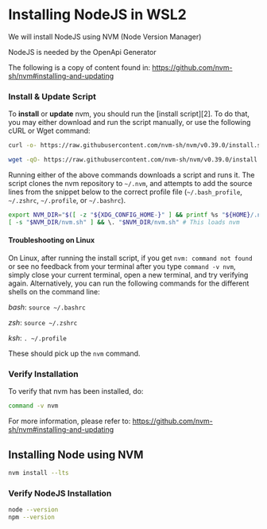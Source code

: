 # Installing NodeJS in WSL2

We will install NodeJS using NVM (Node Version Manager)

NodeJS is needed by the OpenApi Generator

The following is a copy of content found in: https://github.com/nvm-sh/nvm#installing-and-updating

### Install & Update Script

To **install** or **update** nvm, you should run the [install script][2]. To do that, you may either download and run the script manually, or use the following cURL or Wget command:
```sh
curl -o- https://raw.githubusercontent.com/nvm-sh/nvm/v0.39.0/install.sh | bash
```
```sh
wget -qO- https://raw.githubusercontent.com/nvm-sh/nvm/v0.39.0/install.sh | bash
```

Running either of the above commands downloads a script and runs it. The script clones the nvm repository to `~/.nvm`, and attempts to add the source lines from the snippet below to the correct profile file (`~/.bash_profile`, `~/.zshrc`, `~/.profile`, or `~/.bashrc`).

<a id="profile_snippet"></a>
```sh
export NVM_DIR="$([ -z "${XDG_CONFIG_HOME-}" ] && printf %s "${HOME}/.nvm" || printf %s "${XDG_CONFIG_HOME}/nvm")"
[ -s "$NVM_DIR/nvm.sh" ] && \. "$NVM_DIR/nvm.sh" # This loads nvm
```

#### Troubleshooting on Linux

On Linux, after running the install script, if you get `nvm: command not found` or see no feedback from your terminal after you type `command -v nvm`, simply close your current terminal, open a new terminal, and try verifying again.
Alternatively, you can run the following commands for the different shells on the command line:

*bash*: `source ~/.bashrc`

*zsh*: `source ~/.zshrc`

*ksh*: `. ~/.profile`

These should pick up the `nvm` command.

### Verify Installation

To verify that nvm has been installed, do:

```sh
command -v nvm
```

For more information, please refer to: https://github.com/nvm-sh/nvm#installing-and-updating

## Installing Node using NVM

```sh
nvm install --lts
```

### Verify NodeJS Installation

```sh
node --version
npm --version
```
